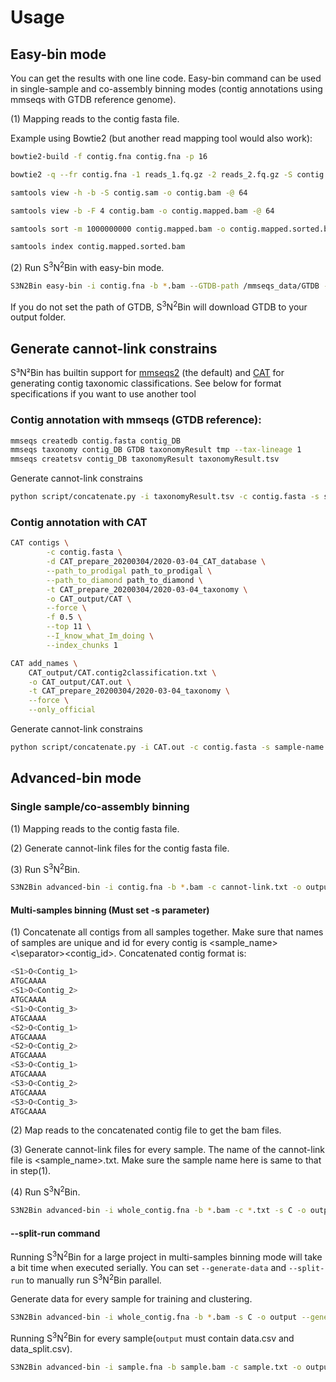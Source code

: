 # Usage

## Easy-bin mode

You can get the results with one line code. Easy-bin command can be used in
single-sample and co-assembly binning modes (contig annotations using mmseqs
with GTDB reference genome).

(1) Mapping reads to the contig fasta file. 

Example using Bowtie2 (but another read mapping tool would also work):

```bash
bowtie2-build -f contig.fna contig.fna -p 16

bowtie2 -q --fr contig.fna -1 reads_1.fq.gz -2 reads_2.fq.gz -S contig.sam -p 64

samtools view -h -b -S contig.sam -o contig.bam -@ 64

samtools view -b -F 4 contig.bam -o contig.mapped.bam -@ 64

samtools sort -m 1000000000 contig.mapped.bam -o contig.mapped.sorted.bam -@ 64

samtools index contig.mapped.sorted.bam
```

(2) Run S<sup>3</sup>N<sup>2</sup>Bin with easy-bin mode.

```bash
S3N2Bin easy-bin -i contig.fna -b *.bam --GTDB-path /mmseqs_data/GTDB -o output
```

If you do not set the path of GTDB, S<sup>3</sup>N<sup>2</sup>Bin will download GTDB  to your output folder.


## Generate cannot-link constrains

S³N²Bin has builtin support for
[mmseqs2](https://github.com/soedinglab/MMseqs2) (the default) and
[CAT](https://github.com/dutilh/CAT) for generating contig taxonomic
classifications. See below for format specifications if you want to use another
tool

### Contig annotation with mmseqs (GTDB reference):

```bash
mmseqs createdb contig.fasta contig_DB
mmseqs taxonomy contig_DB GTDB taxonomyResult tmp --tax-lineage 1
mmseqs createtsv contig_DB taxonomyResult taxonomyResult.tsv
```

Generate cannot-link constrains

```bash
python script/concatenate.py -i taxonomyResult.tsv -c contig.fasta -s sample-name -o output --mmseqs
```

### Contig annotation with CAT

```bash
CAT contigs \
        -c contig.fasta \
        -d CAT_prepare_20200304/2020-03-04_CAT_database \
        --path_to_prodigal path_to_prodigal \
        --path_to_diamond path_to_diamond \
        -t CAT_prepare_20200304/2020-03-04_taxonomy \
        -o CAT_output/CAT \
        --force \
        -f 0.5 \
        --top 11 \
        --I_know_what_Im_doing \
        --index_chunks 1

CAT add_names \
    CAT_output/CAT.contig2classification.txt \
    -o CAT_output/CAT.out \
    -t CAT_prepare_20200304/2020-03-04_taxonomy \
    --force \
    --only_official
```

Generate cannot-link constrains

```bash
python script/concatenate.py -i CAT.out -c contig.fasta -s sample-name -o output --CAT
```


## Advanced-bin mode

### Single sample/co-assembly binning

(1) Mapping reads to the contig fasta file. 

(2) Generate cannot-link files for the contig fasta file.

(3) Run S<sup>3</sup>N<sup>2</sup>Bin.

```bash
S3N2Bin advanced-bin -i contig.fna -b *.bam -c cannot-link.txt -o output 
```


#### Multi-samples binning (Must set -s parameter)

(1) Concatenate all contigs from all samples together. Make sure that names of samples are unique and id for every contig is <sample_name><\separator><contig_id>. Concatenated contig format is:

```bash
<S1>O<Contig_1>
ATGCAAAA
<S1>O<Contig_2>
ATGCAAAA
<S1>O<Contig_3>
ATGCAAAA
<S2>O<Contig_1>
ATGCAAAA
<S2>O<Contig_2>
ATGCAAAA
<S3>O<Contig_1>
ATGCAAAA
<S3>O<Contig_2>
ATGCAAAA
<S3>O<Contig_3>
ATGCAAAA
```

(2) Map reads to the concatenated contig file to get the bam files.

(3) Generate cannot-link files for every sample. The name of the cannot-link file is <sample_name>.txt. Make sure the sample name here is same to that in step(1).

(4) Run S<sup>3</sup>N<sup>2</sup>Bin.

```bash
S3N2Bin advanced-bin -i whole_contig.fna -b *.bam -c *.txt -s C -o output
```

#### --split-run command

Running S<sup>3</sup>N<sup>2</sup>Bin for a large project in multi-samples binning mode will take a bit time when executed serially. You can set `--generate-data` and `--split-run` to manually run S<sup>3</sup>N<sup>2</sup>Bin parallel.

Generate data for every sample for training and clustering.

```bash
S3N2Bin advanced-bin -i whole_contig.fna -b *.bam -s C -o output --generate-data
```

Running S<sup>3</sup>N<sup>2</sup>Bin for every sample(`output` must contain data.csv and data_split.csv).

```bash
S3N2Bin advanced-bin -i sample.fna -b sample.bam -c sample.txt -o output/samples/sample --split-run
```

